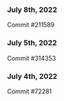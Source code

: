 ### July 8th, 2022

Commit #211589

### July 5th, 2022

Commit #314353


### July 4th, 2022

Commit #72281
